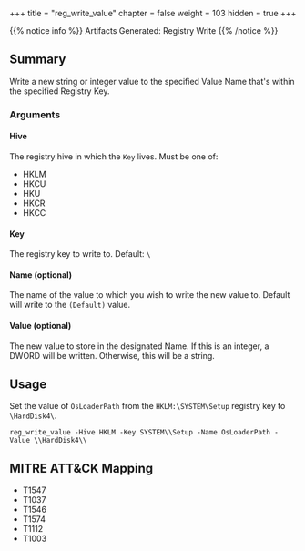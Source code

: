+++
title = "reg_write_value"
chapter = false
weight = 103
hidden = true
+++

{{% notice info %}}
Artifacts Generated: Registry Write
{{% /notice %}}

## Summary
Write a new string or integer value to the specified Value Name that's within the specified Registry Key.

### Arguments

#### Hive
The registry hive in which the `Key` lives. Must be one of:

- HKLM
- HKCU
- HKU
- HKCR
- HKCC

#### Key
The registry key to write to. Default: `\`

#### Name (optional)
The name of the value to which you wish to write the new value to. Default will write to the `(Default)` value.

#### Value (optional)
The new value to store in the designated Name. If this is an integer, a DWORD will be written. Otherwise, this will be a string.

## Usage
Set the value of `OsLoaderPath` from the `HKLM:\SYSTEM\Setup` registry key to `\HardDisk4\`.
```
reg_write_value -Hive HKLM -Key SYSTEM\\Setup -Name OsLoaderPath -Value \\HardDisk4\\
```

## MITRE ATT&CK Mapping

- T1547
- T1037
- T1546
- T1574
- T1112
- T1003
